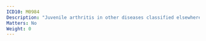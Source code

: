 ```yaml
---
ICD10: M0984
Description: "Juvenile arthritis in other diseases classified elsewhere: Hand"
Matters: No
Weight: 0
---
```


